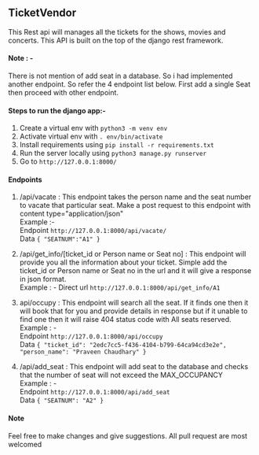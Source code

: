 ## **TicketVendor**

This Rest api will manages all the tickets for the shows, movies and concerts. This API is built on the top of the django rest framework.

#### Note : -
There is not mention of add seat in a database. So i had implemented another endpoint. So refer the 4 endpoint list below. First add a single Seat then proceed with other endpoint.

#### Steps to run the django app:-

1. Create a virtual env with `python3 -m venv env`
2. Activate virtual env with `. env/bin/activate`
3. Install requirements using `pip install -r requirements.txt`
4. Run the server locally using `python3 manage.py runserver`
5. Go to `http://127.0.0.1:8000/`

#### **Endpoints**
1. /api/vacate : This endpoint takes the person name and the seat number to vacate that particular seat. Make a post request to this endpoint with content type="application/json"
<br> Example :-
<br> Endpoint `http://127.0.0.1:8000/api/vacate/ `
<br> Data
`{
 "SEATNUM":"A1"
}`

2. /api/get_info/[ticket_id or Person name or Seat no] : This endpoint will provide you all the information about your ticket.
Simple add the ticket_id or Person name or Seat no in the url and it will give a response in json format.
<br> Example : - Direct url `http://127.0.0.1:8000/api/get_info/A1`

3. api/occupy : This endpoint will search all the seat. If it finds one then it will book  that for you and provide details in response but if it unable to find one then it will raise 404 status code with All seats reserved.
<br> Example : -
<br> Endpoint  `http://127.0.0.1:8000/api/occupy`
<br> Data `{
        "ticket_id": "2edc7cc5-f436-4104-b799-64ca94cd3e2e",
        "person_name": "Praveen Chaudhary"
}`

4. /api/add_seat : This endpoint will add seat to the database and checks that the number of seat will not exceed the MAX_OCCUPANCY 
<br> Example : -
<br> Endpoint `http://127.0.0.1:8000/api/add_seat`
<br> Data `{
    "SEATNUM": "A2"
}`

#### Note  
Feel free to make changes and give suggestions. All pull request are most welcomed

